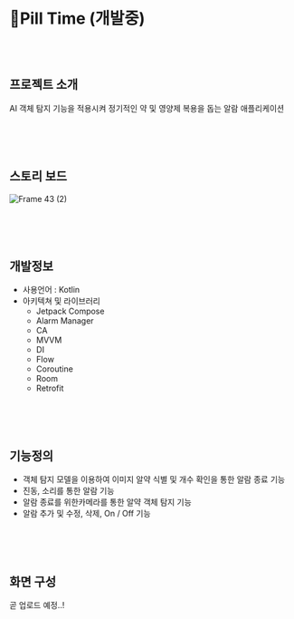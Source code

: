 # 💊Pill Time (개발중)
<br/>
<br/>  

## 프로젝트 소개  

AI 객체 탐지 기능을 적용시켜 정기적인 약 및 영양제 복용을 돕는 알람 애플리케이션  

<br/>
<br/>
<br/>  

## 스토리 보드
![Frame 43 (2)](https://github.com/2blue-99/Pill_Time/assets/101654864/35b772fe-0f41-43fb-be35-9e1ebe9693e9)

<br/>
<br/>
<br/>  

## 개발정보
- 사용언어 : Kotlin
- 아키텍쳐 및 라이브러리
  - Jetpack Compose
  - Alarm Manager
  - CA
  - MVVM
  - DI
  - Flow
  - Coroutine
  - Room
  - Retrofit

<br/>
<br/>  
<br/>  

## 기능정의
- 객체 탐지 모델을 이용하여 이미지 알약 식별 및 개수 확인을 통한 알람 종료 기능  
- 진동, 소리를 통한 알람 기능  
- 알람 종료를 위한카메라를 통한 알약 객체 탐지 기능  
- 알람 추가 및 수정, 삭제, On / Off 기능

<br/>
<br/>
<br/>  

## 화면 구성
곧 업로드 예정..!
